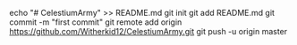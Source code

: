 echo "# CelestiumArmy" >> README.md
git init
git add README.md
git commit -m "first commit"
git remote add origin https://github.com/Witherkid12/CelestiumArmy.git
git push -u origin master
